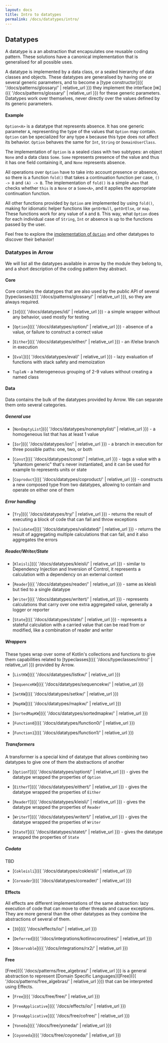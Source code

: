 ```yaml
---
layout: docs
title: Intro to datatypes
permalink: /docs/datatypes/intro/
---
```


## Datatypes

A datatype is a an abstraction that encapsulates one reusable coding pattern.
These solutions have a canonical implementation that is generalised for all possible uses.

A datatype is implemented by a data class, or a sealed hierarchy of data classes and objects.
These datatypes are generalised by having one or several generic parameters,
and to become a [type constructor]({{ '/docs/patterns/glossary/' | relative_url }}) they implement the interface [`HK`]({{ '/docs/patterns/glossary/' | relative_url }}) for these generic parameters.
Datatypes work over themselves, never directly over the values defined by its generic parameters.

#### Example

`Option<A>` is a datatype that represents absence.
It has one generic parameter `A`, representing the type of the values that `Option` may contain.
`Option` can be specialized for any type `A` because this type does not affect its behavior.
`Option` behaves the same for `Int`, `String` or `DomainUserClass`.

The implementation of `Option` is a sealed class with two subtypes: an object `None` and a data class `Some`.
`Some` represents presence of the value and thus it has one field containing it, and `None` represents absence.

All operations over `Option` have to take into account presence or absence,
so there is a function `fold()` that takes a continuation function per case, `() -> B` and `(A) -> B`.
The implementation of `fold()` is a simple `when` that checks whether `this` is a `None` or a `Some<A>`, and it applies the appropriate continuation function.

All other functions provided by `Option` are implemented by using `fold()`, making for idiomatic helper functions like `getOrNull`, `getOrElse`, or `map`. These functions work for any value of `A` and `B`. This way, what `Option` does for each individual case of `String`, `Int` or absence is up to the functions passed by the user.

Feel free to explore the [implementation of `Option`](https://github.com/arrow-kt/arrow/blob/master/arrow-core/src/main/kotlin/arrow/core/Option.kt) and other datatypes to discover their behavior!

### Datatypes in Arrow

We will list all the datatypes available in arrow by the module they belong to, and a short description of the coding pattern they abstract.

#### Core

Core contains the datatypes that are also used by the public API of several [typeclasses]({{ '/docs/patterns/glossary/' | relative_url }}),
so they are always required.

- [`Id`]({{ '/docs/datatypes/id/' | relative_url }}) - a simple wrapper without any behavior, used mostly for testing

- [`Option`]({{ '/docs/datatypes/option/' | relative_url }}) - absence of a value, or failure to construct a correct value

- [`Either`]({{ '/docs/datatypes/either/' | relative_url }}) - an if/else branch in execution

- [`Eval`]({{ '/docs/datatypes/eval/' | relative_url }}) - lazy evaluation of functions with stack safety and memoization

- `TupleN` - a heterogeneous grouping of 2-9 values without creating a named class

#### Data

Data contains the bulk of the datatypes provided by Arrow. We can separate them onto several categories.

##### General use

- [`NonEmptyList`]({{ '/docs/datatypes/nonemptylist/' | relative_url }}) - a homogeneous list that has at least 1 value

- [`Ior`]({{ '/docs/datatypes/ior/' | relative_url }}) - a branch in execution for three possible paths: one, two, or both

- [`Const`]({{ '/docs/datatypes/const/' | relative_url }}) - tags a value with a "phantom generic" that's never instantiated, and it can be used for example to represents units or state

- [`Coproduct`]({{ '/docs/datatypes/coproduct/' | relative_url }}) - constructs a new composed type from two datatypes, allowing to contain and operate on either one of them

##### Error handling

- [`Try`]({{ '/docs/datatypes/try/' | relative_url }}) - returns the result of executing a block of code that can fail and throw exceptions

- [`Validated`]({{ '/docs/datatypes/validated/' | relative_url }}) - returns the result of aggregating multiple calculations that can fail, and it also aggregates the errors

##### Reader/Writer/State

- [`Kleisli`]({{ '/docs/datatypes/kleisli/' | relative_url }}) - similar to Dependency Injection and Inversion of Control, it represents a calculation with a dependency on an external context

- [`Reader`]({{ '/docs/datatypes/reader/' | relative_url }}) - same as kleisli but tied to a single datatype

- [`Writer`]({{ '/docs/datatypes/writert/' | relative_url }}) - represents calculations that carry over one extra aggregated value, generally a logger or reporter

- [`State`]({{ '/docs/datatypes/state/' | relative_url }}) - represents a stateful calculation with a carried value that can be read from or modified, like a combination of reader and writer

##### Wrappers

These types wrap over some of Kotlin's collections and functions to give them capabilities related to [typeclasses]({{ '/docs/typeclasses/intro/' | relative_url }}) provided by Arrow.

- [`ListKW`]({{ '/docs/datatypes/listkw/' | relative_url }})

- [`SequenceKW`]({{ '/docs/datatypes/sequencekw/' | relative_url }})

- [`SetKW`]({{ '/docs/datatypes/setkw/' | relative_url }})

- [`MapKW`]({{ '/docs/datatypes/mapkw/' | relative_url }}) 

- [`SortedMapKW`]({{ '/docs/datatypes/sortedmapkw/' | relative_url }})

- [`Function0`]({{ '/docs/datatypes/function0/' | relative_url }})

- [`Function1`]({{ '/docs/datatypes/function1/' | relative_url }})

##### Transformers

A transformer is a special kind of datatype that allows combining two datatypes to give one of them the abstractions of another

- [`OptionT`]({{ '/docs/datatypes/optiont/' | relative_url }}) - gives the datatype wrapped the properties of `Option`

- [`EitherT`]({{ '/docs/datatypes/eithert/' | relative_url }}) - gives the datatype wrapped the properties of `Either`

- [`ReaderT`]({{ '/docs/datatypes/kleisli/' | relative_url }}) - gives the datatype wrapped the properties of `Reader`

- [`WriterT`]({{ '/docs/datatypes/writert/' | relative_url }}) - gives the datatype wrapped the properties of `Writer`

- [`StateT`]({{ '/docs/datatypes/statet/' | relative_url }}) - gives the datatype wrapped the properties of `State`


##### Codata

TBD

- [`Cokleisli`]({{ '/docs/datatypes/cokleisli/' | relative_url }})

- [`Coreader`]({{ '/docs/datatypes/coreader/' | relative_url }})

#### Effects

All effects are different implementations of the same abstraction: lazy execution of code that can move to other threads and cause exceptions. 
They are more general than the other datatypes as they combine the abstractions of several of them.

- [`IO`]({{ '/docs/effects/io/' | relative_url }})

- [`Deferred`]({{ '/docs/integrations/kotlinxcoroutines/' | relative_url }})

- [`Observable`]({{ '/docs/integrations/rx2/' | relative_url }})

#### Free

[Free]({{ '/docs/patterns/free_algebras/' | relative_url }}) is a general abstraction to represent [Domain Specific Languages]([Free]({{ '/docs/patterns/free_algebras/' | relative_url }})) that can be interpreted using Effects.

- [`Free`]({{ '/docs/free/free/' | relative_url }})

- [`FreeApplicative`]({{ '/docs/effects/io/' | relative_url }})

- [`FreeApplicative`]({{ '/docs/free/cofree/' | relative_url }})

- [`Yoneda`]({{ '/docs/free/yoneda/' | relative_url }})

- [`Coyoneda`]({{ '/docs/free/coyoneda/' | relative_url }})
